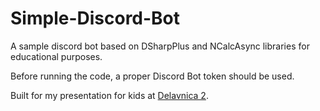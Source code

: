 # Simple-Discord-Bot
A sample discord bot based on DSharpPlus and NCalcAsync libraries for educational purposes.

Before running the code, a proper Discord Bot token should be used.

Built for my presentation for kids at [Delavnica 2](https://www.delavnica2.si/).
